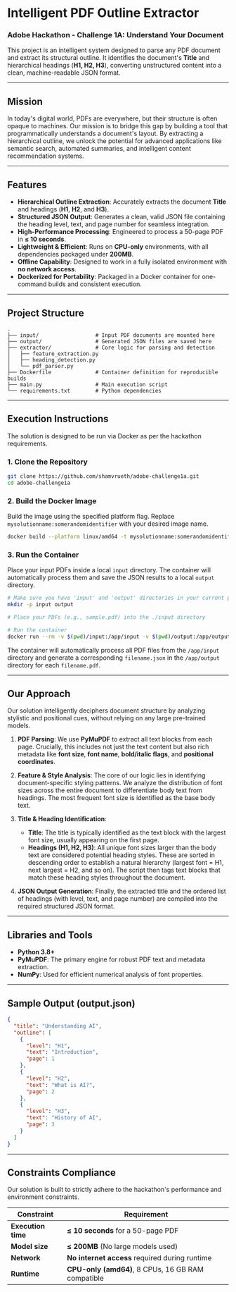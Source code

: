 # Intelligent PDF Outline Extractor

### Adobe Hackathon - Challenge 1A: Understand Your Document

This project is an intelligent system designed to parse any PDF document and extract its structural outline. It identifies the document's **Title** and hierarchical headings (**H1, H2, H3**), converting unstructured content into a clean, machine-readable JSON format.

***

## Mission

In today's digital world, PDFs are everywhere, but their structure is often opaque to machines. Our mission is to bridge this gap by building a tool that programmatically understands a document's layout. By extracting a hierarchical outline, we unlock the potential for advanced applications like semantic search, automated summaries, and intelligent content recommendation systems.

***

## Features

* **Hierarchical Outline Extraction**: Accurately extracts the document **Title** and headings (**H1**, **H2**, and **H3**).
* **Structured JSON Output**: Generates a clean, valid JSON file containing the heading level, text, and page number for seamless integration.
* **High-Performance Processing**: Engineered to process a 50-page PDF in **≤ 10 seconds**.
* **Lightweight & Efficient**: Runs on **CPU-only** environments, with all dependencies packaged under **200MB**.
* **Offline Capability**: Designed to work in a fully isolated environment with **no network access**.
* **Dockerized for Portability**: Packaged in a Docker container for one-command builds and consistent execution.

***

## Project Structure

```text
.
├── input/                  # Input PDF documents are mounted here
├── output/                 # Generated JSON files are saved here
├── extractor/              # Core logic for parsing and detection
│   ├── feature_extraction.py
│   ├── heading_detection.py
│   └── pdf_parser.py
├── Dockerfile              # Container definition for reproducible builds
├── main.py                 # Main execution script
└── requirements.txt        # Python dependencies
```

***

## Execution Instructions

The solution is designed to be run via Docker as per the hackathon requirements.

### 1. Clone the Repository

```bash
git clone https://github.com/shamvrueth/adobe-challenge1a.git
cd adobe-challenge1a
```

### 2. Build the Docker Image

Build the image using the specified platform flag. Replace `mysolutionname:somerandomidentifier` with your desired image name.

```bash
docker build --platform linux/amd64 -t mysolutionname:somerandomidentifier .
```

### 3. Run the Container

Place your input PDFs inside a local `input` directory. The container will automatically process them and save the JSON results to a local `output` directory.

```bash
# Make sure you have 'input' and 'output' directories in your current path
mkdir -p input output

# Place your PDFs (e.g., sample.pdf) into the ./input directory

# Run the container
docker run --rm -v $(pwd)/input:/app/input -v $(pwd)/output:/app/output --network none mysolutionname:somerandomidentifier
```

The container will automatically process all PDF files from the `/app/input` directory and generate a corresponding `filename.json` in the `/app/output` directory for each `filename.pdf`.

***

## Our Approach

Our solution intelligently deciphers document structure by analyzing stylistic and positional cues, without relying on any large pre-trained models.

1.  **PDF Parsing**: We use **PyMuPDF** to extract all text blocks from each page. Crucially, this includes not just the text content but also rich metadata like **font size**, **font name**, **bold/italic flags**, and **positional coordinates**.

2.  **Feature & Style Analysis**: The core of our logic lies in identifying document-specific styling patterns. We analyze the distribution of font sizes across the entire document to differentiate body text from headings. The most frequent font size is identified as the base body text.

3.  **Title & Heading Identification**:
    * **Title**: The title is typically identified as the text block with the largest font size, usually appearing on the first page.
    * **Headings (H1, H2, H3)**: All unique font sizes larger than the body text are considered potential heading styles. These are sorted in descending order to establish a natural hierarchy (largest font = H1, next largest = H2, and so on). The script then tags text blocks that match these heading styles throughout the document.

4.  **JSON Output Generation**: Finally, the extracted title and the ordered list of headings (with level, text, and page number) are compiled into the required structured JSON format.

***

## Libraries and Tools

* **Python 3.8+**
* **PyMuPDF**: The primary engine for robust PDF text and metadata extraction.
* **NumPy**: Used for efficient numerical analysis of font properties.

***

## Sample Output (output.json)

```json
{
  "title": "Understanding AI",
  "outline": [
    {
      "level": "H1",
      "text": "Introduction",
      "page": 1
    },
    {
      "level": "H2",
      "text": "What is AI?",
      "page": 2
    },
    {
      "level": "H3",
      "text": "History of AI",
      "page": 3
    }
  ]
}
```

***

## Constraints Compliance

Our solution is built to strictly adhere to the hackathon's performance and environment constraints.

| Constraint         | Requirement                                      |
| ------------------ | ------------------------------------------------ |
| **Execution time** | **≤ 10 seconds** for a 50-page PDF               |
| **Model size** | **≤ 200MB** (No large models used)               |
| **Network** | **No internet access** required during runtime   |
| **Runtime** | **CPU-only (amd64)**, 8 CPUs, 16 GB RAM compatible |
